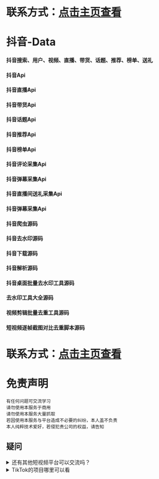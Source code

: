 # 联系方式：[点击主页查看](https://github.com/VideoData) 

# 抖音-Data   
#### 抖音搜索、用户、视频、直播、带货、话题、推荐、榜单、送礼     
#### 抖音Api   
#### 抖音直播Api   
#### 抖音带货Api       
#### 抖音话题Api      
#### 抖音推荐Api     
#### 抖音榜单Api   
#### 抖音评论采集Api    
#### 抖音弹幕采集Api 
#### 抖音直播间送礼采集Api 
#### 抖音弹幕采集Api    
#### 抖音爬虫源码    
#### 抖音去水印源码    
#### 抖音下载源码     
#### 抖音解析源码    
#### 抖音桌面批量去水印工具源码
#### 去水印工具大全源码     
#### 视频剪辑批量去重工具源码 
#### 短视频逐帧截图对比去重脚本源码

# 联系方式：[点击主页查看](https://github.com/VideoData) 

#  免责声明
```
有任何问题可交流学习  
请勿使用本服务于商用   
请勿使用本服务大量抓取   
若因使用本服务与平台造成不必要的纠纷，本人盖不负责  
本人纯粹技术爱好，若侵犯贵公司的权益，请告知  
```

## 疑问
<details>
  <summary>还有其他短视频平台可以交流吗？</summary>
  目前可供学习交流的平台是抖音、Tiktok，快手大家有兴趣可以一起讨论交流。
</details>

<details>
  <summary>TikTok的项目哪里可以看</summary>
  TikTok->https://github.com/VideoData/TiKTok-data
</details>
